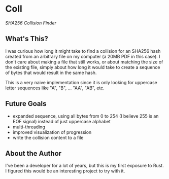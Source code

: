 # Coll

_SHA256 Collision Finder_

## What's This?

I was curious how long it might take to find a collision for an SHA256 hash created from an arbitrary file on my computer (a 20MB PDF in this case). I don't care about making a file that still works, or about matching the size of the existing file, simply about how long it would take to create a sequence of bytes that would result in the same hash.

This is a very naive implementation since it is only looking for uppercase letter sequences like "A", "B", ... "AA", "AB", etc.

## Future Goals

* expanded sequence, using all bytes from 0 to 254 (I believe 255 is an EOF signal) instead of just uppercase alphabet
* multi-threading
* improved visualization of progression
* write the collision content to a file

## About the Author

I've been a developer for a lot of years, but this is my first exposure to Rust. I figured this would be an interesting project to try with it.
